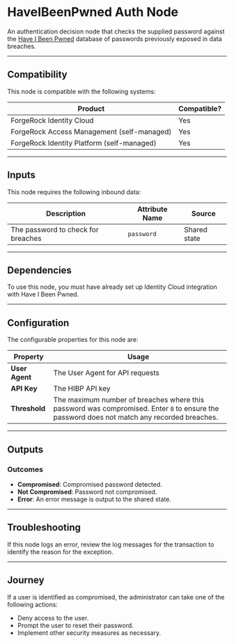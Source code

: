 # HaveIBeenPwned Auth Node

An authentication decision node that checks the supplied password against the [Have I Been Pwned](https://haveibeenpwned.com/Passwords) database of passwords previously exposed in data breaches.

---

## Compatibility

This node is compatible with the following systems:

| Product                             | Compatible? |
|-------------------------------------|-------------|
| ForgeRock Identity Cloud            | Yes         |
| ForgeRock Access Management (self-managed) | Yes         |
| ForgeRock Identity Platform (self-managed) | Yes         |

---

## Inputs

This node requires the following inbound data:

| Description          | Attribute Name | Source        |
|----------------------|----------------|---------------|
| The password to check for breaches | `password`     | Shared state  |

---

## Dependencies

To use this node, you must have already set up Identity Cloud integration with Have I Been Pwned.

---

## Configuration

The configurable properties for this node are:

| Property         | Usage                                                                                   |
|------------------|-----------------------------------------------------------------------------------------|
| **User Agent**   | The User Agent for API requests                                                        |
| **API Key**      | The HIBP API key                                                                       |
| **Threshold**    | The maximum number of breaches where this password was compromised. Enter `0` to ensure the password does not match any recorded breaches. |

---

## Outputs

### Outcomes
- **Compromised**: Compromised password detected.
- **Not Compromised**: Password not compromised.
- **Error**: An error message is output to the shared state.

---

## Troubleshooting

If this node logs an error, review the log messages for the transaction to identify the reason for the exception.

---

## Journey

If a user is identified as compromised, the administrator can take one of the following actions:
- Deny access to the user.
- Prompt the user to reset their password.
- Implement other security measures as necessary.
